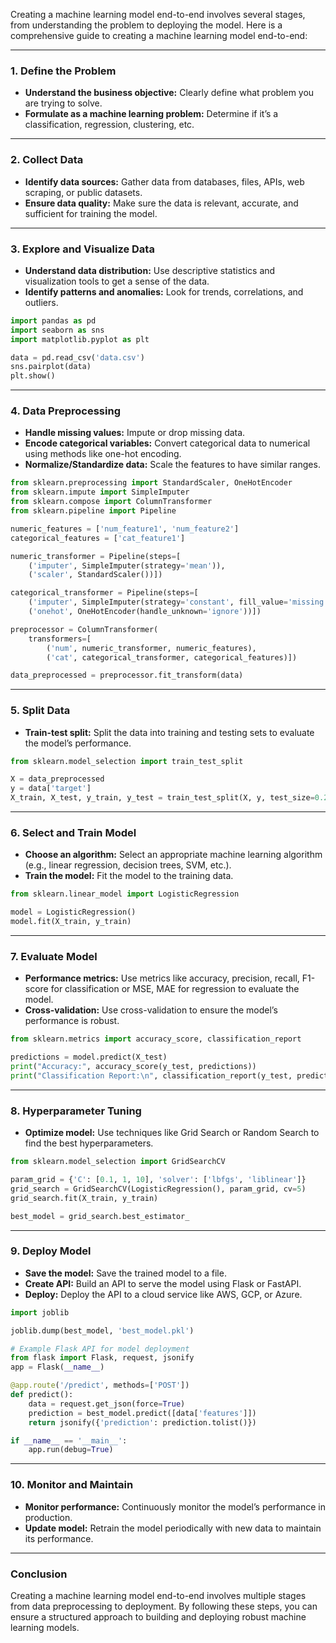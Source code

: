 Creating a machine learning model end-to-end involves several stages, from understanding the problem to deploying the model. Here is a comprehensive guide to creating a machine learning model end-to-end:

---

### 1. **Define the Problem**

- **Understand the business objective:** Clearly define what problem you are trying to solve.
- **Formulate as a machine learning problem:** Determine if it’s a classification, regression, clustering, etc.

---

### 2. **Collect Data**

- **Identify data sources:** Gather data from databases, files, APIs, web scraping, or public datasets.
- **Ensure data quality:** Make sure the data is relevant, accurate, and sufficient for training the model.

---

### 3. **Explore and Visualize Data**

- **Understand data distribution:** Use descriptive statistics and visualization tools to get a sense of the data.
- **Identify patterns and anomalies:** Look for trends, correlations, and outliers.

```python
import pandas as pd
import seaborn as sns
import matplotlib.pyplot as plt

data = pd.read_csv('data.csv')
sns.pairplot(data)
plt.show()
```

---

### 4. **Data Preprocessing**

- **Handle missing values:** Impute or drop missing data.
- **Encode categorical variables:** Convert categorical data to numerical using methods like one-hot encoding.
- **Normalize/Standardize data:** Scale the features to have similar ranges.

```python
from sklearn.preprocessing import StandardScaler, OneHotEncoder
from sklearn.impute import SimpleImputer
from sklearn.compose import ColumnTransformer
from sklearn.pipeline import Pipeline

numeric_features = ['num_feature1', 'num_feature2']
categorical_features = ['cat_feature1']

numeric_transformer = Pipeline(steps=[
    ('imputer', SimpleImputer(strategy='mean')),
    ('scaler', StandardScaler())])

categorical_transformer = Pipeline(steps=[
    ('imputer', SimpleImputer(strategy='constant', fill_value='missing')),
    ('onehot', OneHotEncoder(handle_unknown='ignore'))])

preprocessor = ColumnTransformer(
    transformers=[
        ('num', numeric_transformer, numeric_features),
        ('cat', categorical_transformer, categorical_features)])

data_preprocessed = preprocessor.fit_transform(data)
```

---

### 5. **Split Data**

- **Train-test split:** Split the data into training and testing sets to evaluate the model’s performance.

```python
from sklearn.model_selection import train_test_split

X = data_preprocessed
y = data['target']
X_train, X_test, y_train, y_test = train_test_split(X, y, test_size=0.2, random_state=42)
```

---

### 6. **Select and Train Model**

- **Choose an algorithm:** Select an appropriate machine learning algorithm (e.g., linear regression, decision trees, SVM, etc.).
- **Train the model:** Fit the model to the training data.

```python
from sklearn.linear_model import LogisticRegression

model = LogisticRegression()
model.fit(X_train, y_train)
```

---

### 7. **Evaluate Model**

- **Performance metrics:** Use metrics like accuracy, precision, recall, F1-score for classification or MSE, MAE for regression to evaluate the model.
- **Cross-validation:** Use cross-validation to ensure the model’s performance is robust.

```python
from sklearn.metrics import accuracy_score, classification_report

predictions = model.predict(X_test)
print("Accuracy:", accuracy_score(y_test, predictions))
print("Classification Report:\n", classification_report(y_test, predictions))
```

---

### 8. **Hyperparameter Tuning**

- **Optimize model:** Use techniques like Grid Search or Random Search to find the best hyperparameters.

```python
from sklearn.model_selection import GridSearchCV

param_grid = {'C': [0.1, 1, 10], 'solver': ['lbfgs', 'liblinear']}
grid_search = GridSearchCV(LogisticRegression(), param_grid, cv=5)
grid_search.fit(X_train, y_train)

best_model = grid_search.best_estimator_
```

---

### 9. **Deploy Model**

- **Save the model:** Save the trained model to a file.
- **Create API:** Build an API to serve the model using Flask or FastAPI.
- **Deploy:** Deploy the API to a cloud service like AWS, GCP, or Azure.

```python
import joblib

joblib.dump(best_model, 'best_model.pkl')

# Example Flask API for model deployment
from flask import Flask, request, jsonify
app = Flask(__name__)

@app.route('/predict', methods=['POST'])
def predict():
    data = request.get_json(force=True)
    prediction = best_model.predict([data['features']])
    return jsonify({'prediction': prediction.tolist()})

if __name__ == '__main__':
    app.run(debug=True)
```

---

### 10. **Monitor and Maintain**

- **Monitor performance:** Continuously monitor the model’s performance in production.
- **Update model:** Retrain the model periodically with new data to maintain its performance.

---

### Conclusion

Creating a machine learning model end-to-end involves multiple stages from data preprocessing to deployment. By following these steps, you can ensure a structured approach to building and deploying robust machine learning models.
